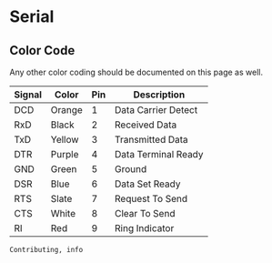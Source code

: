 <h1 id="top">Serial</h1>


<h2 id="color-code">Color Code</h2>

Any other color coding should be documented on this page as well.

| Signal | Color  | Pin | Description         |
| ------ | ------ | --- | ------------------- |
| DCD    | Orange | 1   | Data Carrier Detect |
| RxD    | Black  | 2   | Received Data       |
| TxD    | Yellow | 3   | Transmitted Data    |
| DTR    | Purple | 4   | Data Terminal Ready |
| GND    | Green  | 5   | Ground              |
| DSR    | Blue   | 6   | Data Set Ready      |
| RTS    | Slate  | 7   | Request To Send     |
| CTS    | White  | 8   | Clear To Send       |
| RI     | Red    | 9   | Ring Indicator      |

```tags
Contributing, info
```
